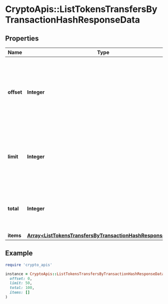 # CryptoApis::ListTokensTransfersByTransactionHashResponseData

## Properties

| Name | Type | Description | Notes |
| ---- | ---- | ----------- | ----- |
| **offset** | **Integer** | The starting index of the response items, i.e. where the response should start listing the returned items. |  |
| **limit** | **Integer** | Defines how many items should be returned in the response per page basis. |  |
| **total** | **Integer** | Defines the total number of items returned in the response. |  |
| **items** | [**Array&lt;ListTokensTransfersByTransactionHashResponseItem&gt;**](ListTokensTransfersByTransactionHashResponseItem.md) |  |  |

## Example

```ruby
require 'crypto_apis'

instance = CryptoApis::ListTokensTransfersByTransactionHashResponseData.new(
  offset: 0,
  limit: 50,
  total: 100,
  items: []
)
```


